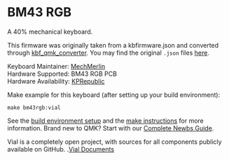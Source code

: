 #   BM43 RGB

A 40% mechanical keyboard.  

This firmware was originally taken from a kbfirmware.json and converted through [kbf_qmk_converter](https://noroadsleft.github.io/kbf_qmk_converter/). You may find the original `.json` files [here](https://drive.google.com/drive/folders/11DowBYrFN_uCNa9Q9bXwuMn91vmZYBcG).  


Keyboard Maintainer: [MechMerlin](https://github.com/mechmerlin)  
Hardware Supported: BM43 RGB PCB    
Hardware Availability: [KPRepublic](https://kprepublic.com/products/bm43-rgb-43-keys-40-custom-mechanical-keyboard-pcb-programmed-via-qmk-firmware-with-rgb-bottom-underglow-hot-swapping-switch?_pos=3&_sid=59edb833e&_ss=r)  

Make example for this keyboard (after setting up your build environment):

    make bm43rgb:vial

See the [build environment setup](https://docs.qmk.fm/#/getting_started_build_tools) and the [make instructions](https://docs.qmk.fm/#/getting_started_make_guide) for more information. Brand new to QMK? Start with our [Complete Newbs Guide](https://docs.qmk.fm/#/newbs).

Vial is a completely open project, with sources for all components publicly available on GitHub. .[Vial Documents](https://get.vial.today/docs/)
